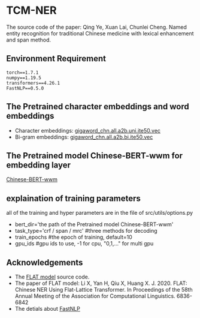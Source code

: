 # TCM-NER
The source code of the paper:
Qing Ye, Xuan Lai, Chunlei Cheng. Named entity recognition for traditional Chinese medicine with lexical enhancement and span method.
## Environment Requirement
    torch==1.7.1 
    numpy==1.19.5 
    transformers==4.26.1 
    FastNLP==0.5.0
## The Pretrained character embeddings and word embeddings
* Character embeddings: [gigaword_chn.all.a2b.uni.ite50.vec](https://drive.google.com/file/d/1_Zlf0OAZKVdydk7loUpkzD2KPEotUE8u/view)
* Bi-gram embeddings: [gigaword_chn.all.a2b.bi.ite50.vec](https://pan.baidu.com/s/1pLO6T9D#list/path=%2F)
## The Pretrained model Chinese-BERT-wwm for embedding layer
[Chinese-BERT-wwm](https://github.com/ymcui/Chinese-BERT-wwm)
## explaination of training parameters
all of the training and hyper parameters are in the file of src/utils/options.py
* bert_dir='the path of the Pretrained model Chinese-BERT-wwm'
* task_type='crf / span / mrc' #three methods for decoding
* train_epochs #the epoch of training, default=10
* gpu_ids #gpu ids to use, -1 for cpu, "0,1,..." for multi gpu
## Acknowledgements
* The [FLAT model](https://github.com/LeeSureman/Flat-Lattice-Transformer) source code.
* The paper of FLAT model: Li X, Yan H, Qiu X, Huang X. J. 2020. FLAT: Chinese NER Using Flat-Lattice Transformer. In Proceedings of the 58th Annual Meeting of the Association for Computational Linguistics. 6836-6842
* The detials about [FastNLP](https://github.com/fastnlp/fastNLP)
